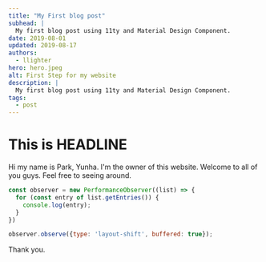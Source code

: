 ```yaml
---
title: "My First blog post"
subhead: |
  My first blog post using 11ty and Material Design Component.
date: 2019-08-01
updated: 2019-08-17
authors:
  - llighter
hero: hero.jpeg
alt: First Step for my website
description: |
  My first blog post using 11ty and Material Design Component.
tags:
  - post
---
```


# This is HEADLINE

Hi my name is Park, Yunha.
I'm the owner of this website.
Welcome to all of you guys.
Feel free to seeing around.


``` js
const observer = new PerformanceObserver((list) => {
  for (const entry of list.getEntries()) {
    console.log(entry);
  }
})

observer.observe({type: 'layout-shift', buffered: true});
```

Thank you.
